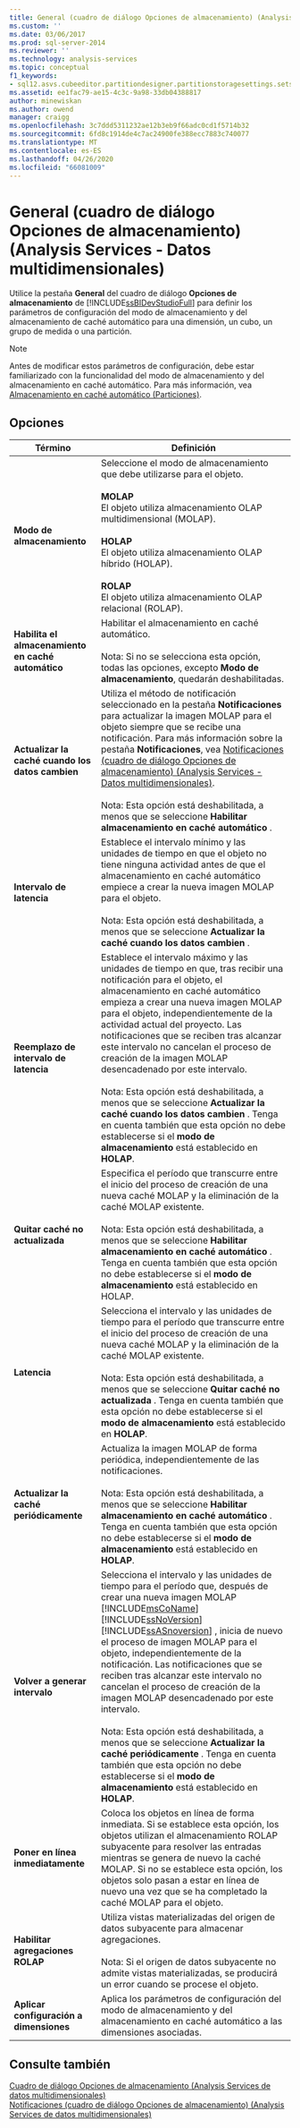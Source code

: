 ```yaml
---
title: General (cuadro de diálogo Opciones de almacenamiento) (Analysis Services-datos multidimensionales) | Microsoft Docs
ms.custom: ''
ms.date: 03/06/2017
ms.prod: sql-server-2014
ms.reviewer: ''
ms.technology: analysis-services
ms.topic: conceptual
f1_keywords:
- sql12.asvs.cubeeditor.partitiondesigner.partitionstoragesettings.setstorageoptions.storage.f1
ms.assetid: ee1fac79-ae15-4c3c-9a98-33db04388817
author: minewiskan
ms.author: owend
manager: craigg
ms.openlocfilehash: 3c7ddd5311232ae12b3eb9f66adc0cd1f5714b32
ms.sourcegitcommit: 6fd8c1914de4c7ac24900fe388ecc7883c740077
ms.translationtype: MT
ms.contentlocale: es-ES
ms.lasthandoff: 04/26/2020
ms.locfileid: "66081009"
---
```

# <a name="general-storage-options-dialog-box-analysis-services---multidimensional-data"></a>General (cuadro de diálogo Opciones de almacenamiento) (Analysis Services - Datos multidimensionales)
  Utilice la pestaña **General** del cuadro de diálogo **Opciones de almacenamiento** de [!INCLUDE[ssBIDevStudioFull](../includes/ssbidevstudiofull-md.md)] para definir los parámetros de configuración del modo de almacenamiento y del almacenamiento de caché automático para una dimensión, un cubo, un grupo de medida o una partición.  
  
> [!NOTE]  
>  Antes de modificar estos parámetros de configuración, debe estar familiarizado con la funcionalidad del modo de almacenamiento y del almacenamiento en caché automático. Para más información, vea [Almacenamiento en caché automático &#40;Particiones&#41;](multidimensional-models-olap-logical-cube-objects/partitions-proactive-caching.md).  
  
## <a name="options"></a>Opciones  
  
|Término|Definición|  
|----------|----------------|  
|**Modo de almacenamiento**|Seleccione el modo de almacenamiento que debe utilizarse para el objeto.<br /><br /> **MOLAP**<br /> El objeto utiliza almacenamiento OLAP multidimensional (MOLAP).<br /><br /> **HOLAP**<br /> El objeto utiliza almacenamiento OLAP híbrido (HOLAP).<br /><br /> **ROLAP**<br /> El objeto utiliza almacenamiento OLAP relacional (ROLAP).|  
|**Habilita el almacenamiento en caché automático**|Habilitar el almacenamiento en caché automático.<br /><br /> Nota: Si no se selecciona esta opción, todas las opciones, excepto **Modo de almacenamiento**, quedarán deshabilitadas.|  
|**Actualizar la caché cuando los datos cambien**|Utiliza el método de notificación seleccionado en la pestaña **Notificaciones** para actualizar la imagen MOLAP para el objeto siempre que se recibe una notificación. Para más información sobre la pestaña **Notificaciones**, vea [Notificaciones &#40;cuadro de diálogo Opciones de almacenamiento&#41; &#40;Analysis Services - Datos multidimensionales&#41;](notifications-storage-options-dialog-analysis-services-multidimensional-data.md).<br /><br /> Nota: Esta opción está deshabilitada, a menos que se seleccione **Habilitar almacenamiento en caché automático** .|  
|**Intervalo de latencia**|Establece el intervalo mínimo y las unidades de tiempo en que el objeto no tiene ninguna actividad antes de que el almacenamiento en caché automático empiece a crear la nueva imagen MOLAP para el objeto.<br /><br /> Nota: Esta opción está deshabilitada, a menos que se seleccione **Actualizar la caché cuando los datos cambien** .|  
|**Reemplazo de intervalo de latencia**|Establece el intervalo máximo y las unidades de tiempo en que, tras recibir una notificación para el objeto, el almacenamiento en caché automático empieza a crear una nueva imagen MOLAP para el objeto, independientemente de la actividad actual del proyecto. Las notificaciones que se reciben tras alcanzar este intervalo no cancelan el proceso de creación de la imagen MOLAP desencadenado por este intervalo.<br /><br /> Nota: Esta opción está deshabilitada, a menos que se seleccione **Actualizar la caché cuando los datos cambien** . Tenga en cuenta también que esta opción no debe establecerse si el **modo de almacenamiento** está establecido en **HOLAP**.|  
|**Quitar caché no actualizada**|Especifica el período que transcurre entre el inicio del proceso de creación de una nueva caché MOLAP y la eliminación de la caché MOLAP existente.<br /><br /> Nota: Esta opción está deshabilitada, a menos que se seleccione **Habilitar almacenamiento en caché automático** . Tenga en cuenta también que esta opción no debe establecerse si el **modo de almacenamiento** está establecido en HOLAP.|  
|**Latencia**|Selecciona el intervalo y las unidades de tiempo para el período que transcurre entre el inicio del proceso de creación de una nueva caché MOLAP y la eliminación de la caché MOLAP existente.<br /><br /> Nota: Esta opción está deshabilitada, a menos que se seleccione **Quitar caché no actualizada** . Tenga en cuenta también que esta opción no debe establecerse si el **modo de almacenamiento** está establecido en **HOLAP**.|  
|**Actualizar la caché periódicamente**|Actualiza la imagen MOLAP de forma periódica, independientemente de las notificaciones.<br /><br /> Nota: Esta opción está deshabilitada, a menos que se seleccione **Habilitar almacenamiento en caché automático** . Tenga en cuenta también que esta opción no debe establecerse si el **modo de almacenamiento** está establecido en **HOLAP**.|  
|**Volver a generar intervalo**|Selecciona el intervalo y las unidades de tiempo para el período que, después de crear una nueva imagen MOLAP [!INCLUDE[msCoName](../includes/msconame-md.md)] [!INCLUDE[ssNoVersion](../includes/ssnoversion-md.md)] [!INCLUDE[ssASnoversion](../includes/ssasnoversion-md.md)] , inicia de nuevo el proceso de imagen MOLAP para el objeto, independientemente de la notificación. Las notificaciones que se reciben tras alcanzar este intervalo no cancelan el proceso de creación de la imagen MOLAP desencadenado por este intervalo.<br /><br /> Nota: Esta opción está deshabilitada, a menos que se seleccione **Actualizar la caché periódicamente** . Tenga en cuenta también que esta opción no debe establecerse si el **modo de almacenamiento** está establecido en **HOLAP**.|  
|**Poner en línea inmediatamente**|Coloca los objetos en línea de forma inmediata. Si se establece esta opción, los objetos utilizan el almacenamiento ROLAP subyacente para resolver las entradas mientras se genera de nuevo la caché MOLAP. Si no se establece esta opción, los objetos solo pasan a estar en línea de nuevo una vez que se ha completado la caché MOLAP para el objeto.|  
|**Habilitar agregaciones ROLAP**|Utiliza vistas materializadas del origen de datos subyacente para almacenar agregaciones.<br /><br /> Nota: Si el origen de datos subyacente no admite vistas materializadas, se producirá un error cuando se procese el objeto.|  
|**Aplicar configuración a dimensiones**|Aplica los parámetros de configuración del modo de almacenamiento y del almacenamiento en caché automático a las dimensiones asociadas.|  
  
## <a name="see-also"></a>Consulte también  
 [Cuadro de diálogo Opciones de almacenamiento &#40;Analysis Services de datos multidimensionales&#41;](storage-options-dialog-box-analysis-services-multidimensional-data.md)   
 [Notificaciones &#40;cuadro de diálogo Opciones de almacenamiento&#41; &#40;Analysis Services de datos multidimensionales&#41;](notifications-storage-options-dialog-analysis-services-multidimensional-data.md)  
  
  
